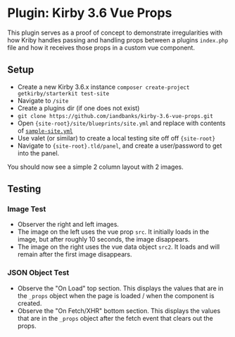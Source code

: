 # Plugin: Kirby 3.6 Vue Props
This plugin serves as a proof of concept to demonstrate irregularities with how Kriby handles passing and handling props between a plugins `index.php` file and how it receives those props in a custom vue component.

## Setup
* Create a new Kirby 3.6.x instance `composer create-project getkirby/starterkit test-site`
* Navigate to `/site`
* Create a plugins dir (if one does not exist)
* `git clone https://github.com/iandbanks/kirby-3.6-vue-props.git`
* Open `{site-root}/site/blueprints/site.yml` and replace with contents of [`sample-site.yml`](./sample-site.yml)
* Use valet (or similar) to create a local testing site off off `{site-root}`
* Navigate to `{site-root}.tld/panel`, and create a user/password to get into the panel.

You should now see a simple 2 column layout with 2 images. 

## Testing
### Image Test
* Observer the right and left images.
* The image on the left uses the vue prop `src`. It initially loads in the image, but after roughly 10 seconds, the image disappears.
* The image on the right uses the vue data object `src2`. It loads and will remain after the first image disappears.

### JSON Object Test
* Observe the "On Load" top section. This displays the values that are in the `_props` object when the page is loaded / when the component is created.
* Observe the "On Fetch/XHR" bottom section. This displays the values that are in the `_props` object after the fetch event that clears out the props. 
